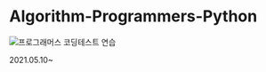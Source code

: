 # Algorithm-Programmers-Python

![프로그래머스 코딩테스트 연습](https://programmers.co.kr/learn/challenges)

2021.05.10~
